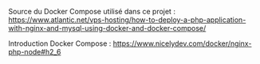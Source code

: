 
Source du Docker Compose utilisé dans ce projet :
https://www.atlantic.net/vps-hosting/how-to-deploy-a-php-application-with-nginx-and-mysql-using-docker-and-docker-compose/

Introduction Docker Compose : 
https://www.nicelydev.com/docker/nginx-php-node#h2_6
